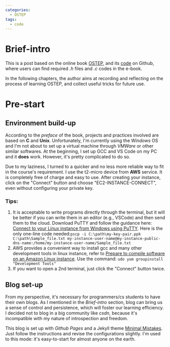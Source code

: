 ```yaml
---
categories: 
  - OSTEP
tags:
  - code
---
```

# Brief-intro

This is a post based on the online book [OSTEP](https://pages.cs.wisc.edu/~remzi/OSTEP/), and its [code](https://github.com/remzi-arpacidusseau/ostep-code) on Github, where users can find required *.h* files and *.c* codes in the e-book.

In the following chapters, the author aims at recording and reflecting on the process of learning OSTEP, and collect useful tricks for future use.

# Pre-start

## Environment build-up
According to the *preface* of the book, projects and practices involved are based on **C** and **Unix**. Unfortunately, I'm currently using the *Windows* OS and I'm not about to set up a virtual machine through *VMWare* or other similar softwares.
At the beginning, I set up GCC and VS Code on my PC and it **does** work. However, it's pretty complicated to do so.

Due to my laziness, I turned to a quicker and no less more reliable way to fit in the course's requirement.
I use the t2-micro device from **AWS** service. It is completely free of charge and easy to use.
After creating your instance, click on the "Connect" button and choose "EC2-INSTANCE-CONNECT", even without configuring your private key.

### Tips:
1. It is acceptable to write programs directly through the terminal, but it will be better if you can write them in an editor (e.g., VSCode) and then send them to the cloud. Download PuTTY and follow the guidance here: [Connect to your Linux instance from Windows using PuTTY](https://docs.aws.amazon.com/AWSEC2/latest/UserGuide/putty.html). Here is the only one-line code needed:`pscp -i C:\path\my-key-pair.ppk C:\path\Sample_file.txt my-instance-user-name@my-instance-public-dns-name:/home/my-instance-user-name/Sample_file.txt`
2. AWS provides a convenient way to install gcc and many other development tools in linux instance, refer to [Prepare to compile software on an Amazon Linux instance](https://docs.aws.amazon.com/AWSEC2/latest/UserGuide/compile-software.html). Use the command: `udo yum groupinstall "Development Tools"`
3. If you want to open a 2nd terminal, just click the "Connect" button twice.

## Blog set-up
From my perspective, it's necessary for programmers/cs students to have their own blogs. As I mentioned in the *Brief-intro* section, blog can bring us a sense of control and persistence, which will foster our learning efficiency. I decided not to blog in a big community like *csdn*, because it's incompatible with my nature of introspection and freedom.

This blog is set up with *Github Pages* and a Jekyll theme [Minimal Mistakes](https://mmistakes.github.io/minimal-mistakes/). Just follow the instructions and revise the configurations slightly. I'm used to this mode: it's easy-to-start for almost anyone on the earth.

